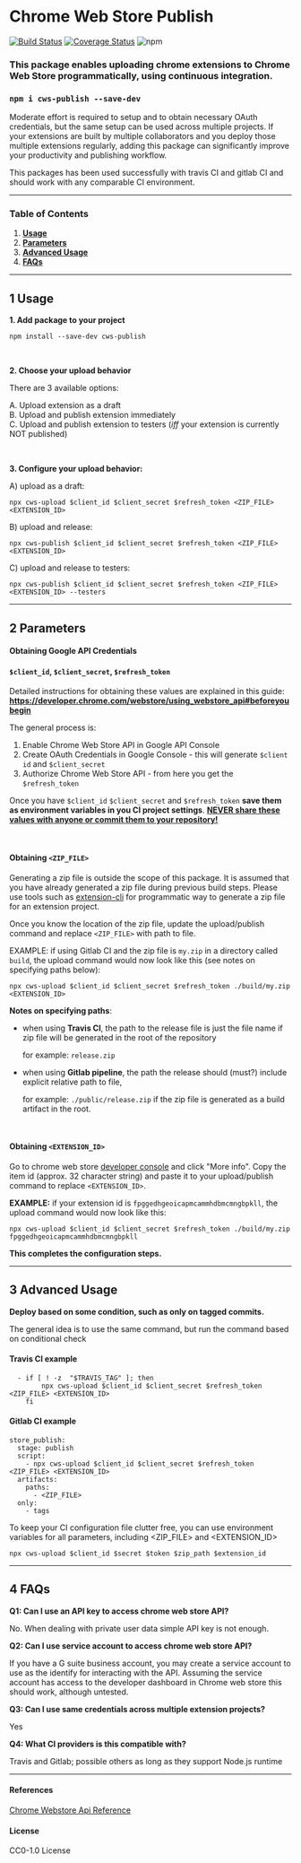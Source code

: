 # Chrome Web Store Publish

[![Build Status](https://travis-ci.com/MobileFirstLLC/cws-publish.svg?branch=master)](https://travis-ci.com/MobileFirstLLC/cws-publish)
[![Coverage Status](https://coveralls.io/repos/github/MobileFirstLLC/cws-publish/badge.svg?branch=master)](https://coveralls.io/github/MobileFirstLLC/cws-publish?branch=master)
![npm](https://img.shields.io/npm/v/cws-publish)

### This package enables uploading chrome extensions to Chrome Web Store programmatically, using continuous integration.

### `npm i cws-publish --save-dev`

Moderate effort is required to setup and to obtain necessary OAuth credentials, but the same setup
can be used across multiple projects. If your extensions are built by multiple collaborators and
you deploy those multiple extensions regularly, adding this package can significantly improve your 
productivity and publishing workflow.

This packages has been used successfully with travis CI and gitlab CI and should work with any 
comparable CI environment.

----

### Table of Contents

1. **[Usage](#1-usage)**
2. **[Parameters](#2-parameters)**
3. **[Advanced Usage](#3-advanced-usage)**
4. **[FAQs](#4-faqs)**

---

## 1 Usage

**1. Add package to your project**

```
npm install --save-dev cws-publish
```
<br/>

**2. Choose your upload behavior**

There are 3 available options:

A.  Upload extension as a draft<br/> 
B.  Upload and publish extension immediately<br/>
C.  Upload and publish extension to testers (*iff* your extension is currently NOT published)

<br/>

**3. Configure your upload behavior:**


A) upload as a draft:

```
npx cws-upload $client_id $client_secret $refresh_token <ZIP_FILE> <EXTENSION_ID>
```

B) upload and release:

```
npx cws-publish $client_id $client_secret $refresh_token <ZIP_FILE> <EXTENSION_ID>
```

C) upload and release to testers:

```
npx cws-publish $client_id $client_secret $refresh_token <ZIP_FILE> <EXTENSION_ID> --testers
```

* * *

## 2 Parameters

#### Obtaining Google API Credentials

#### `$client_id`, `$client_secret`, `$refresh_token` 
 
Detailed instructions for obtaining these values are explained in this guide: **https://developer.chrome.com/webstore/using_webstore_api#beforeyoubegin**
 
 The general process is:
 1. Enable Chrome Web Store API in Google API Console 
 2. Create OAuth Credentials in Google Console - this will generate `$client id` and `$client_secret`
 3. Authorize Chrome Web Store API - from here you get the `$refresh_token`

Once you have `$client_id` `$client_secret` and `$refresh_token` **save them as environment variables in you CI project settings**. <u>**NEVER share these values with anyone or commit them to your repository!**</u>

<br/>

#### Obtaining `<ZIP_FILE>`

Generating a zip file is outside the scope of this package. It is assumed that you have already generated a zip file during previous build steps. 
Please use tools such as [extension-cli](https://github.com/MobileFirstLLC/extension-cli) for programmatic way to generate a zip file for an extension project.

Once you know the location of the zip file, update the upload/publish command and replace `<ZIP_FILE>` with path to file. 

EXAMPLE: if using Gitlab CI and the zip file is `my.zip` in a directory called `build`, the upload command would now look like this (see notes on specifying paths below):

```
npx cws-upload $client_id $client_secret $refresh_token ./build/my.zip <EXTENSION_ID>
```

**Notes on specifying paths**: 

- when using **Travis CI**, 
  the path to the release file is just the file name if zip file will be generated in the root of the repository
    
  for example: `release.zip` 

- when using **Gitlab pipeline**,
  the path the release should (must?) include explicit relative path to file, 
  
  for example: `./public/release.zip` if the zip file is generated as a build artifact in the root.


<br/>

#### Obtaining `<EXTENSION_ID>`

Go to chrome web store [developer console](https://chrome.google.com/webstore/developer/dashboard) and click "More info". Copy the item id (approx. 32 character string) and paste it to your upload/publish command to replace `<EXTENSION_ID>`.  
 
**EXAMPLE:** if your extension id is `fpggedhgeoicapmcammhdbmcmngbpkll`, the upload command would now look like this:
 
 ```
npx cws-upload $client_id $client_secret $refresh_token ./build/my.zip fpggedhgeoicapmcammhdbmcmngbpkll
 ```
  
**This completes the configuration steps.** 
 
* * *
 
## 3 Advanced Usage

**Deploy based on some condition, such as only on tagged commits.** 

The general idea is to use the same command, but run the command based on conditional check

#### Travis CI example
```
  - if [ ! -z  "$TRAVIS_TAG" ]; then 
        npx cws-upload $client_id $client_secret $refresh_token <ZIP_FILE> <EXTENSION_ID> 
    fi    
```

#### Gitlab CI example

```
store_publish:
  stage: publish
  script:
    - npx cws-upload $client_id $client_secret $refresh_token <ZIP_FILE> <EXTENSION_ID> 
  artifacts:
    paths:
      - <ZIP_FILE>
  only:
    - tags
```

To keep your CI configuration file clutter free, you can use environment variables for all parameters, including <ZIP_FILE> and <EXTENSION_ID>

```
npx cws-upload $client_id $secret $token $zip_path $extension_id
```

* * *

## 4 FAQs

**Q1: Can I use an API key to access chrome web store API?**

No. When dealing with private user data simple API key is not enough.

**Q2: Can I use service account to access chrome web store API?**

If you have a G suite business account, you may create a 
service account to use as the identify for interacting with the API.
Assuming the service account has access to the developer dashboard in
Chrome web store this should work, although untested.

**Q3: Can I use same credentials across multiple extension projects?**

Yes

**Q4: What CI providers is this compatible with?**

Travis and Gitlab; possible others as long as they support Node.js runtime

---

#### References

[Chrome Webstore Api Reference](https://developer.chrome.com/webstore/api_index)

#### License

CC0-1.0 License
